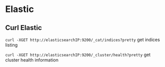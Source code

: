 # Elastic

## Curl Elastic
`curl -XGET http://elasticsearchIP:9200/_cat/indices?pretty` get indices listing

`curl -XGET http://elasticsearchIP:9200/_cluster/health?pretty` get cluster health information
